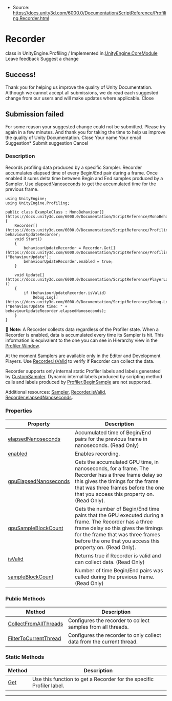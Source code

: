 * Source: https://docs.unity3d.com/6000.0/Documentation/ScriptReference/Profiling.Recorder.html

# Recorder
class in UnityEngine.Profiling
/
Implemented in:[UnityEngine.CoreModule](https://docs.unity3d.com/6000.0/Documentation/ScriptReference/UnityEngine.CoreModule.html)
Leave feedback
Suggest a change
## Success!
Thank you for helping us improve the quality of Unity Documentation. Although we cannot accept all submissions, we do read each suggested change from our users and will make updates where applicable.
Close
## Submission failed
For some reason your suggested change could not be submitted. Please <a>try again</a> in a few minutes. And thank you for taking the time to help us improve the quality of Unity Documentation.
Close
Your name Your email Suggestion* Submit suggestion
Cancel
### Description
Records profiling data produced by a specific Sampler.
Recorder accumulates elapsed time of every Begin/End pair during a frame. Once enabled it sums delta time between Begin and End samples produced by a Sampler. Use [elapsedNanoseconds](https://docs.unity3d.com/6000.0/Documentation/ScriptReference/Profiling.Recorder-elapsedNanoseconds.html) to get the accumulated time for the previous frame.
```
using UnityEngine;
using UnityEngine.Profiling;  
  
public class ExampleClass : MonoBehaviour[](https://docs.unity3d.com/6000.0/Documentation/ScriptReference/MonoBehaviour.html)
{
    Recorder[](https://docs.unity3d.com/6000.0/Documentation/ScriptReference/Profiling.Recorder.html) behaviourUpdateRecorder;
    void Start()
    {
        behaviourUpdateRecorder = Recorder.Get[](https://docs.unity3d.com/6000.0/Documentation/ScriptReference/Profiling.Recorder.Get.html)("BehaviourUpdate");
        behaviourUpdateRecorder.enabled = true;
    }  
  
    void Update[](https://docs.unity3d.com/6000.0/Documentation/ScriptReference/PlayerLoop.Update.html)()
    {
        if (behaviourUpdateRecorder.isValid)
            Debug.Log[](https://docs.unity3d.com/6000.0/Documentation/ScriptReference/Debug.Log.html)("BehaviourUpdate time: " + behaviourUpdateRecorder.elapsedNanoseconds);
    }
}

```

**Note:** A Recorder collects data regardless of the Profiler state. When a Recorder is enabled, data is accumulated every time its Sampler is hit. This information is equivalent to the one you can see in Hierarchy view in the [Profiler Window](https://docs.unity3d.com/6000.0/Documentation/Manual/ProfilerCPU.html).  
  
At the moment Samplers are available only in the Editor and Development Players. Use [Recorder.isValid](https://docs.unity3d.com/6000.0/Documentation/ScriptReference/Profiling.Recorder-isValid.html) to verify if Recorder can collect the data.  
  
Recorder supports only internal static Profiler labels and labels generated by [CustomSampler](https://docs.unity3d.com/6000.0/Documentation/ScriptReference/Profiling.CustomSampler.html). Dynamic internal labels produced by scripting method calls and labels produced by [Profiler.BeginSample](https://docs.unity3d.com/6000.0/Documentation/ScriptReference/Profiling.Profiler.BeginSample.html) are not supported.  
  
Additional resources: [Sampler](https://docs.unity3d.com/6000.0/Documentation/ScriptReference/Profiling.Sampler.html), [Recorder.isValid](https://docs.unity3d.com/6000.0/Documentation/ScriptReference/Profiling.Recorder-isValid.html), [Recorder.elapsedNanoseconds](https://docs.unity3d.com/6000.0/Documentation/ScriptReference/Profiling.Recorder-elapsedNanoseconds.html).
### Properties
Property | Description  
---|---  
[elapsedNanoseconds](https://docs.unity3d.com/6000.0/Documentation/ScriptReference/Profiling.Recorder-elapsedNanoseconds.html) | Accumulated time of Begin/End pairs for the previous frame in nanoseconds. (Read Only)  
[enabled](https://docs.unity3d.com/6000.0/Documentation/ScriptReference/Profiling.Recorder-enabled.html) | Enables recording.  
[gpuElapsedNanoseconds](https://docs.unity3d.com/6000.0/Documentation/ScriptReference/Profiling.Recorder-gpuElapsedNanoseconds.html) | Gets the accumulated GPU time, in nanoseconds, for a frame. The Recorder has a three frame delay so this gives the timings for the frame that was three frames before the one that you access this property on. (Read Only).  
[gpuSampleBlockCount](https://docs.unity3d.com/6000.0/Documentation/ScriptReference/Profiling.Recorder-gpuSampleBlockCount.html) | Gets the number of Begin/End time pairs that the GPU executed during a frame. The Recorder has a three frame delay so this gives the timings for the frame that was three frames before the one that you access this property on. (Read Only).  
[isValid](https://docs.unity3d.com/6000.0/Documentation/ScriptReference/Profiling.Recorder-isValid.html) | Returns true if Recorder is valid and can collect data. (Read Only)  
[sampleBlockCount](https://docs.unity3d.com/6000.0/Documentation/ScriptReference/Profiling.Recorder-sampleBlockCount.html) | Number of time Begin/End pairs was called during the previous frame. (Read Only)  
### Public Methods
Method | Description  
---|---  
[CollectFromAllThreads](https://docs.unity3d.com/6000.0/Documentation/ScriptReference/Profiling.Recorder.CollectFromAllThreads.html) | Configures the recorder to collect samples from all threads.  
[FilterToCurrentThread](https://docs.unity3d.com/6000.0/Documentation/ScriptReference/Profiling.Recorder.FilterToCurrentThread.html) | Configures the recorder to only collect data from the current thread.  
### Static Methods
Method | Description  
---|---  
[Get](https://docs.unity3d.com/6000.0/Documentation/ScriptReference/Profiling.Recorder.Get.html) | Use this function to get a Recorder for the specific Profiler label.  
* * *
